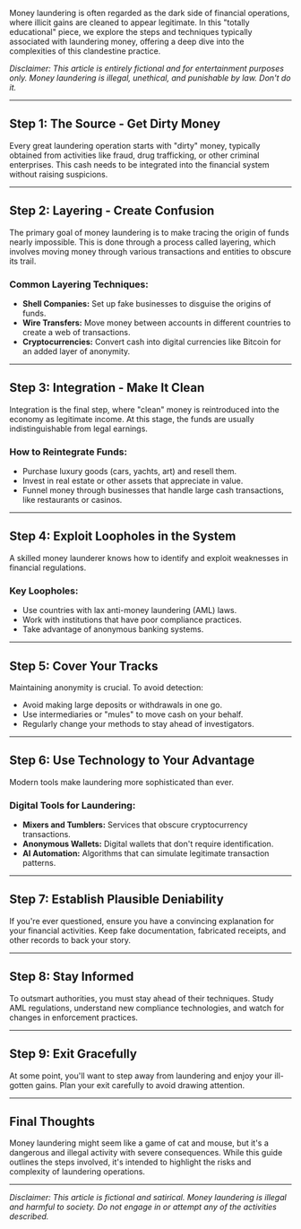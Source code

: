 Money laundering is often regarded as the dark side of financial operations, where illicit gains are cleaned to appear legitimate. In this "totally educational" piece, we explore the steps and techniques typically associated with laundering money, offering a deep dive into the complexities of this clandestine practice.  

*Disclaimer: This article is entirely fictional and for entertainment purposes only. Money laundering is illegal, unethical, and punishable by law. Don't do it.*  

---

## **Step 1: The Source - Get Dirty Money**  
Every great laundering operation starts with "dirty" money, typically obtained from activities like fraud, drug trafficking, or other criminal enterprises. This cash needs to be integrated into the financial system without raising suspicions.  

---

## **Step 2: Layering - Create Confusion**  
The primary goal of money laundering is to make tracing the origin of funds nearly impossible. This is done through a process called layering, which involves moving money through various transactions and entities to obscure its trail.  

### Common Layering Techniques:  
- **Shell Companies:** Set up fake businesses to disguise the origins of funds.  
- **Wire Transfers:** Move money between accounts in different countries to create a web of transactions.  
- **Cryptocurrencies:** Convert cash into digital currencies like Bitcoin for an added layer of anonymity.  

---

## **Step 3: Integration - Make It Clean**  
Integration is the final step, where "clean" money is reintroduced into the economy as legitimate income. At this stage, the funds are usually indistinguishable from legal earnings.  

### How to Reintegrate Funds:  
- Purchase luxury goods (cars, yachts, art) and resell them.  
- Invest in real estate or other assets that appreciate in value.  
- Funnel money through businesses that handle large cash transactions, like restaurants or casinos.  

---

## **Step 4: Exploit Loopholes in the System**  
A skilled money launderer knows how to identify and exploit weaknesses in financial regulations.  

### Key Loopholes:  
- Use countries with lax anti-money laundering (AML) laws.  
- Work with institutions that have poor compliance practices.  
- Take advantage of anonymous banking systems.  

---

## **Step 5: Cover Your Tracks**  
Maintaining anonymity is crucial. To avoid detection:  
- Avoid making large deposits or withdrawals in one go.  
- Use intermediaries or "mules" to move cash on your behalf.  
- Regularly change your methods to stay ahead of investigators.  

---

## **Step 6: Use Technology to Your Advantage**  
Modern tools make laundering more sophisticated than ever.  

### Digital Tools for Laundering:  
- **Mixers and Tumblers:** Services that obscure cryptocurrency transactions.  
- **Anonymous Wallets:** Digital wallets that don't require identification.  
- **AI Automation:** Algorithms that can simulate legitimate transaction patterns.  

---

## **Step 7: Establish Plausible Deniability**  
If you're ever questioned, ensure you have a convincing explanation for your financial activities. Keep fake documentation, fabricated receipts, and other records to back your story.  

---

## **Step 8: Stay Informed**  
To outsmart authorities, you must stay ahead of their techniques. Study AML regulations, understand new compliance technologies, and watch for changes in enforcement practices.  

---

## **Step 9: Exit Gracefully**  
At some point, you'll want to step away from laundering and enjoy your ill-gotten gains. Plan your exit carefully to avoid drawing attention.  

---

## **Final Thoughts**  

Money laundering might seem like a game of cat and mouse, but it's a dangerous and illegal activity with severe consequences. While this guide outlines the steps involved, it's intended to highlight the risks and complexity of laundering operations.  

---

*Disclaimer: This article is fictional and satirical. Money laundering is illegal and harmful to society. Do not engage in or attempt any of the activities described.*  
